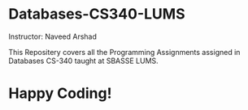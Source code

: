 # Databases-CS340-LUMS
Instructor: Naveed Arshad

This Repositery covers all the Programming Assignments assigned in Databases CS-340 taught at SBASSE LUMS.

# Happy Coding!
